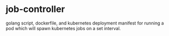 # job-controller

golang script, dockerfile, and kubernetes deployment manifest for running a pod
which will spawn kubernetes jobs on a set interval.
